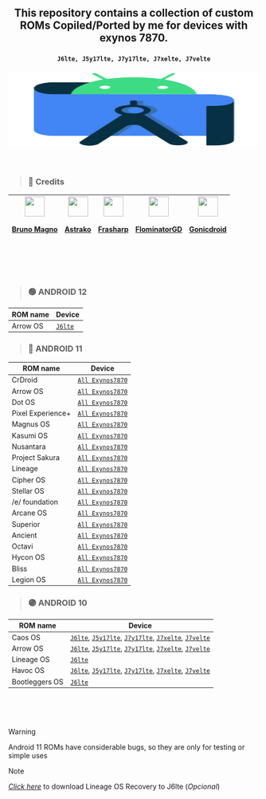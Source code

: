 <h2 align="center">This repository contains a collection of custom ROMs Copiled/Ported by me for devices with exynos 7870.
<h4 align="center">

`J6lte, J5y17lte, J7y17lte, J7xelte, J7velte`
  
</h4>

</h2>
<img src="https://github.com/devicons/devicon/blob/55609aa5bd817ff167afce0d965585c92040787a/icons/androidstudio/androidstudio-original.svg" align="center "width="100%" height="150">
<br>
<br>
<br>

> ### :zombie: Credits

<div>

  | <a href="https://github.com/brunoliratm"><img src="https://avatars.githubusercontent.com/u/114788642?v=4" float="left" width="40px" height=40px><p>Bruno Magno</p></a> | <a href="https://github.com/Astrako"><img src="https://avatars.githubusercontent.com/u/31514786?v=4" float="left" width="40px" height="40px"><p>Astrako</p></a>   | <a href="https://github.com/FraSharp"><img src="https://avatars.githubusercontent.com/u/60934657?v=4" float="left" width="40px" height="40px"><p>Frasharp</p></a>   | <a href="https://github.com/FlominatorGD"><img src="https://avatars.githubusercontent.com/u/75490337?v=4" float="left" width="40px" height="40px"><p>FlominatorGD</p></a>  | <a href="https://github.com/gonicdroid"><img src="https://avatars.githubusercontent.com/u/23217021?v=4" float="left" width="40px" height="40px"><p>Gonicdroid</p></a> |
  | --- | --- | --- | --- | ---|
  
</div>
<br>
<br>
<br>

> ### :green_circle: ANDROID 12

| ROM name  | Device |
| --- | ----------- |
| Arrow OS  | [`J6lte`](https://sourceforge.net/projects/repomagno/files/Arrow-A12/Arrow-A12.1-J6lte-UNOFFICIAL.zip/download)  |

> ### :red_circle: ANDROID 11

| ROM name  | Device |
| --- | ----------- |
| CrDroid | [`All Exynos7870`](https://sourceforge.net/projects/repomagno/files/CrDroid-A11/crDroid-A11-Exynos7870-UNOFFICIAL.zip/download)  |
| Arrow OS  | [`All Exynos7870`](https://sourceforge.net/projects/repomagno/files/Arrow-A11/Arrow-A11-7870-UNOFFICIAL.zip/download)  |
| Dot OS  | [`All Exynos7870`](https://sourceforge.net/projects/repomagno/files/DotOS-A11/dotOS-A11-Exynos7870-UNOFFICIAL.zip/download)  |
| Pixel Experience+ | [`All Exynos7870`](https://sourceforge.net/projects/repomagno/files/PixelExperiencePlus-A11/PixelExperience_Plus-A11-Exynos7870-UNOFFICIAL.zip/download)  |
| Magnus OS  | [`All Exynos7870`](https://sourceforge.net/projects/repomagno/files/Magnus-A11/MagnusOS-A11-Exynos7870-UNOFFICIAL.zip/download)  |
| Kasumi OS  | [`All Exynos7870`](https://sourceforge.net/projects/repomagno/files/Kasumi-A11/Kasumi-A11-Exynos7870-UNOFFICIAL.zip/download)  |
| Nusantara | [`All Exynos7870`](https://sourceforge.net/projects/repomagno/files/Nusantara-A11/Nusantara-A11-Exynos7870-UNOFFICIAL.zip/download)  |
| Project Sakura | [`All Exynos7870`](https://sourceforge.net/projects/repomagno/files/ProjectSakura-A11/SakuraOS-A11-Exynos7870-UNOFFICIAL.zip/download)  |
| Lineage  | [`All Exynos7870`](https://sourceforge.net/projects/repomagno/files/Lineage-A11/LOS-A11-Exynos7870-UNOFFICIAL.zip/download)  |
| Cipher OS  | [`All Exynos7870`](https://sourceforge.net/projects/repomagno/files/Cipher-A11/CipherOS-A11-Exynos7870-UNOFFICIAL.zip/download)  |
| Stellar OS  | [`All Exynos7870`](https://sourceforge.net/projects/repomagno/files/Stellar-A11/StellarOS-A11-Exynos7870-UNOFFICIAL.zip/download)  |
| /e/ foundation | [`All Exynos7870`](https://sourceforge.net/projects/repomagno/files/e_foundation-A11/e_Foundation-A11-Exynos7870-UNOFFICIAL.zip/download)  |
| Arcane OS  | [`All Exynos7870`](https://sourceforge.net/projects/repomagno/files/Arcane-A11/ArcaneOS-A11-Exynos7870-UNOFFICIAL.zip/download)  |
| Superior | [`All Exynos7870`](https://sourceforge.net/projects/repomagno/files/Arcane-A11/ArcaneOS-A11-Exynos7870-UNOFFICIAL.zip/download)  |
| Ancient  | [`All Exynos7870`](https://sourceforge.net/projects/repomagno/files/Ancient-A11/AncientOS-A11-Exynos7870-Unofficial.zip/download)  |
| Octavi  | [`All Exynos7870`](https://sourceforge.net/projects/repomagno/files/OctaviOS-A11/OctaviOS-A11-Exynos7870-UNOFFICIAL.zip/download)  |
| Hycon OS  | [`All Exynos7870`](https://sourceforge.net/projects/repomagno/files/Hycon-A11/HyconOS-A11-Exynos7870-UNOFFICIAL.zip/download)  |
| Bliss  | [`All Exynos7870`](https://sourceforge.net/projects/repomagno/files/Bliss-A11/Bliss-A11-Exynos7870-UNOFFICIAL.zip/download)  |
| Legion OS  | [`All Exynos7870`](https://sourceforge.net/projects/repomagno/files/Legion-A11/LegionOS-A11-Exynos7870-UNOFFICIAL.zip/download)  |

> ### :purple_circle: ANDROID 10

| ROM name  | Device |
| --- | --- |
| Caos OS | [`J6lte`](https://sourceforge.net/projects/repomagno/files/Caos-A10/Caos-A10-j6lte-UNOFFICIAL.zip/download), [`J5y17lte`](https://sourceforge.net/projects/repomagno/files/Caos-A10/Caos-A10-j5y17lte-UNOFFICIAL.zip/download), [`J7y17lte`](https://sourceforge.net/projects/repomagno/files/Caos-A10/Caos-A10-j7y17lte-UNOFFICIAL.zip/download), [`J7xelte`](https://sourceforge.net/projects/repomagno/files/Caos-A10/Caos-A10-j7xelte-UNOFFICIAL.zip/download), [`J7velte`](https://sourceforge.net/projects/repomagno/files/Caos-A10/Caos-A10-j7velte-UNOFFICIAL.zip/download)   |
| Arrow OS  | [`J6lte`](https://sourceforge.net/projects/repomagno/files/Arrow-A10/ArrowOS-A10-J6lte-UNOFFICIAL.zip/download), [`J5y17lte`](https://sourceforge.net/projects/repomagno/files/Arrow-A10/ArrowOS-A10-J5y17lte-UNOFFICIAL.zip/download), [`J7y17lte`](https://sourceforge.net/projects/repomagno/files/Arrow-A10/ArrowOS-A10-J7y17lte-UNOFFICIAL.zip/download), [`J7xelte`](https://sourceforge.net/projects/repomagno/files/Arrow-A10/Arrow-A10-j7xelte-UNOFFICIAL.zip/download), [`J7velte`](https://sourceforge.net/projects/repomagno/files/Arrow-A10/Arrow-A10-j7velte-UNOFFICIAL.zip/download)  |
| Lineage OS  | [`J6lte`](https://sourceforge.net/projects/repomagno/files/Lineage-A10/lineage-17.1-20220910-UNOFFICIAL-j6lte.zip/download)  |
| Havoc OS  | [`J6lte`](https://sourceforge.net/projects/repomagno/files/Havoc-A10/Havoc-A10-J6lte-UNOFFICIAL.zip/download), [`J5y17lte`](https://sourceforge.net/projects/repomagno/files/Havoc-A10/Havoc-A10-J5y17lte-UNOFFICIAL.zip/download), [`J7y17lte`](https://sourceforge.net/projects/repomagno/files/Havoc-A10/Havoc-A10-J7y17lte-UNOFFICIAL.zip/download), [`J7xelte`](https://sourceforge.net/projects/repomagno/files/Havoc-A10/Havoc-A10-J7xelte-UNOFFICIAL.zip/download), [`J7velte`](https://sourceforge.net/projects/repomagno/files/Havoc-A10/Havoc-A10-J7velte-UNOFFICIAL.zip/download)  |
| Bootleggers OS | [`J6lte`](https://sourceforge.net/projects/repomagno/files/BootLeggers-A10/BootLeggers-A10-J6lte-UNOFFICIAL.zip/download)  |


<br>
<br>
<br>

> [!WARNING]
> Android 11 ROMs have considerable bugs, so they are only for testing or simple uses

> [!NOTE]
> [*Click here*](https://sourceforge.net/projects/repomagno/files/Lineage-A10/Los-17.1-recovery-j6lte.img/download) to download Lineage OS Recovery to J6lte (_Opcional_)
